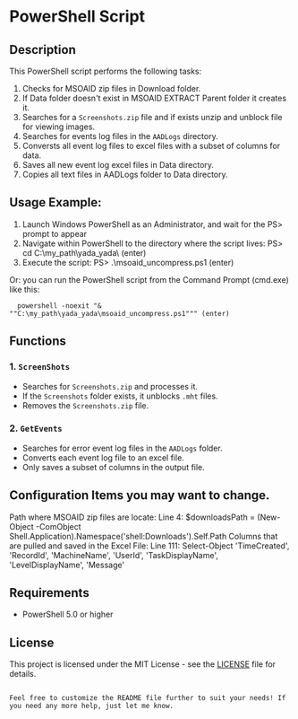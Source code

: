 # PowerShell Script

## Description
This PowerShell script performs the following tasks:
1.  Checks for MSOAID zip files in Download folder.
2.  If Data folder doesn't exist in MSOAID EXTRACT Parent folder it creates it.
3.  Searches for a `Screenshots.zip` file and if exists unzip and unblock file for viewing images.
4.  Searches for events log files in the `AADLogs` directory.
5.  Conversts all event log files to excel files with a subset of columns for data.
6.  Saves all new event log excel files in Data directory.
8.  Copies all text files in AADLogs folder to Data directory.

## Usage Example:
1. Launch Windows PowerShell as an Administrator, and wait for the PS> prompt to appear
2. Navigate within PowerShell to the directory where the script lives:
      PS> cd C:\my_path\yada_yada\ (enter)
3. Execute the script:
      PS> .\msoaid_uncompress.ps1 (enter)

Or: you can run the PowerShell script from the Command Prompt (cmd.exe) like this:

      powershell -noexit "& ""C:\my_path\yada_yada\msoaid_uncompress.ps1""" (enter)


## Functions

### 1. `ScreenShots`
- Searches for `Screenshots.zip` and processes it.
- If the `Screenshots` folder exists, it unblocks `.mht` files.
- Removes the `Screenshots.zip` file.

### 2. `GetEvents`
- Searches for error event log files in the `AADLogs` folder.
- Converts each event log file to an excel file.
- Only saves a subset of columns in the output file.

## Configuration Items you may want to change.
Path where MSOAID zip files are locate:  Line 4:  $downloadsPath = (New-Object -ComObject Shell.Application).Namespace('shell:Downloads').Self.Path
Columns that are pulled and saved in the Excel File:  Line 111: Select-Object 'TimeCreated', 'RecordId', 'MachineName', 'UserId', 'TaskDisplayName', 'LevelDisplayName', 'Message' 

## Requirements
- PowerShell 5.0 or higher

## License
This project is licensed under the MIT License - see the [LICENSE](LICENSE) file for details.
```

Feel free to customize the README file further to suit your needs! If you need any more help, just let me know.
